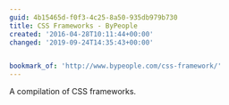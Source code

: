 ```yaml
---
guid: 4b15465d-f0f3-4c25-8a50-935db979b730
title: CSS Frameworks - ByPeople
created: '2016-04-28T10:11:44+00:00'
changed: '2019-09-24T14:35:43+00:00'


bookmark_of: 'http://www.bypeople.com/css-framework/'
---
```



A compilation of CSS frameworks.
